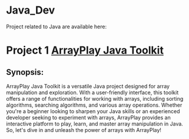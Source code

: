 # Java_Dev
Project related to Java are available here:

# Project 1 [ArrayPlay Java Toolkit]()

## Synopsis:

ArrayPlay Java Toolkit is a versatile Java project designed for array manipulation and exploration. With a user-friendly interface, this toolkit offers a range of functionalities for working with arrays, including sorting algorithms, searching algorithms, and various array operations. Whether you're a beginner looking to sharpen your Java skills or an experienced developer seeking to experiment with arrays, ArrayPlay provides an interactive platform to play, learn, and master array manipulation in Java. So, let's dive in and unleash the power of arrays with ArrayPlay! 
